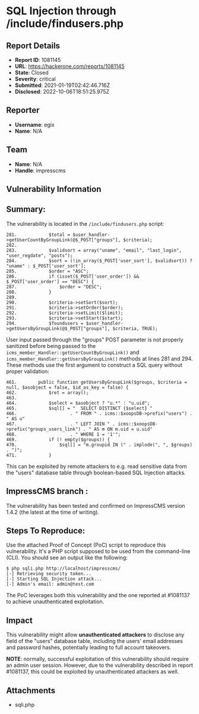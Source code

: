 # SQL Injection through /include/findusers.php

## Report Details
- **Report ID**: 1081145
- **URL**: https://hackerone.com/reports/1081145
- **State**: Closed
- **Severity**: critical
- **Submitted**: 2021-01-19T02:42:46.716Z
- **Disclosed**: 2022-10-06T18:51:25.975Z

## Reporter
- **Username**: egix
- **Name**: N/A

## Team
- **Name**: N/A
- **Handle**: impresscms

## Vulnerability Information
## Summary:
The vulnerability is located in the `/include/findusers.php` script:

```
281.			$total = $user_handler->getUserCountByGroupLink(@$_POST["groups"], $criteria);
282.	
283.			$validsort = array("uname", "email", "last_login", "user_regdate", "posts");
284.			$sort = (!in_array($_POST['user_sort'], $validsort)) ? "uname" : $_POST['user_sort'];
285.			$order = "ASC";
286.			if (isset($_POST['user_order']) && $_POST['user_order'] == "DESC") {
287.				$order = "DESC";
288.			}
289.	
290.			$criteria->setSort($sort);
291.			$criteria->setOrder($order);
292.			$criteria->setLimit($limit);
293.			$criteria->setStart($start);
294.			$foundusers = $user_handler->getUsersByGroupLink(@$_POST["groups"], $criteria, TRUE);
```

User input passed through the "groups" POST parameter is not properly sanitized before being passed to the `icms_member_Handler::getUserCountByGroupLink()` and `icms_member_Handler::getUsersByGroupLink()` methods at lines 281 and 294. These methods use the first argument to construct a SQL query without proper validation:

```
461.		public function getUsersByGroupLink($groups, $criteria = null, $asobject = false, $id_as_key = false) {
462.			$ret = array();
463.	
464.			$select = $asobject ? "u.*" : "u.uid";
465.			$sql[] = "	SELECT DISTINCT {$select} "
466.					. "	FROM " . icms::$xoopsDB->prefix("users") . " AS u"
467.					. " LEFT JOIN " . icms::$xoopsDB->prefix("groups_users_link") . " AS m ON m.uid = u.uid"
468.					. "	WHERE 1 = '1'";
469.			if (! empty($groups)) {
470.				$sql[] = "m.groupid IN (" . implode(", ", $groups) . ")";
471.			}
```

This can be exploited by remote attackers to e.g. read sensitive data from the "users" database table through boolean-based SQL Injection attacks.

## ImpressCMS branch :
The vulnerability has been tested and confirmed on ImpressCMS version 1.4.2 (the latest at the time of writing).

## Steps To Reproduce:
Use the attached Proof of Concept (PoC) script to reproduce this vulnerability. It's a PHP script supposed to be used from the command-line (CLI). You should see an output like the following:

```
$ php sqli.php http://localhost/impresscms/
[-] Retrieving security token...
[-] Starting SQL Injection attack...
[-] Admin's email: admin@test.com
```

The PoC leverages both this vulnerability and the one reported at #1081137 to achieve unauthenticated exploitation.

## Impact

This vulnerability might allow **unauthenticated attackers** to disclose any field of the "users" database table, including the users' email addresses and password hashes, potentially leading to full account takeovers.

**NOTE**: normally, successful exploitation of this vulnerability should require an admin user session. However, due to the vulnerability described in report #1081137, this could be exploited by unauthenticated attackers as well.

## Attachments
- sqli.php
